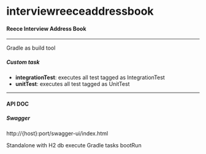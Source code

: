 # interviewreeceaddressbook
#### Reece Interview Address Book

------------


Gradle as build tool

##### Custom task

- **integrationTest**: executes all test tagged as IntegrationTest
- **unitTest**: executes all test tagged as UnitTest

------------
#### API DOC
##### Swagger
http://{host}:port/swagger-ui/index.html

Standalone with H2 db
execute Gradle tasks bootRun


